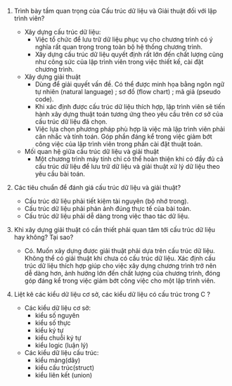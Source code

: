 1. Trình bày tầm quan trọng của Cấu trúc dữ liệu và Giải thuật đối với lập trình viên?

   - Xây dựng cấu trúc dữ liệu:
     - Việc tổ chức để lưu trữ dữ liệu phục vụ cho chương trình có ý nghĩa rất quan trọng trong toàn bộ hệ thống chương trình.
     - Xây dựng cấu trúc dữ liệu quyết định rất lớn đến chất lượng cũng như công sức của lập trình viên trong việc thiết kế, cài đặt chương trình.
   - Xây dựng giải thuật
     - Dùng để giải quyết vấn đề. Có thể được minh họa bằng ngôn ngữ tự nhiên (natural language) ; sơ đồ (flow chart) ; mã giả (pseudo code).
     - Khi xác định được cấu trúc dữ liệu thích hợp, lập trình viên sẽ tiến hành xây dựng thuật toán tương ứng theo yêu cầu trên cơ sở của cấu trúc dữ liệu đã chọn.
     - Việc lựa chọn phương pháp phù hợp là việc mà lập trình viên phải cân nhắc và tính toán. Góp phần đáng kể trong việc giảm bớt công việc của lập trình viên trong phần cài đặt thuật toán.
   - Mối quan hệ giữa cấu trúc dữ liệu và giải thuật
     - Một chương trình máy tính chỉ có thể hoàn thiện khi có đầy đủ cả cấu trúc dữ liệu để lưu trữ dữ liệu và giải thuật xử lý dữ liệu theo yêu cầu bài toán.
2. Các tiêu chuẩn để đánh giá cấu trúc dữ liệu và giải thuật?

   - Cấu trúc dữ liệu phải tiết kiệm tài nguyên (bộ nhớ trong).
   - Cấu trúc dữ liệu phải phản ảnh đúng thực tế của bài toán.
   - Cấu trúc dữ liệu phải dễ dàng trong việc thao tác dữ liệu.
3. Khi xây dựng giải thuật có cần thiết phải quan tâm tới cấu trúc dữ liệu hay không? Tại sao?

   - Có. Muốn xây dựng được giải thuật phải dựa trên cấu trúc dữ liệu. Không thể có giải thuật khi chưa có cấu trúc dữ liệu. Xác định cấu trúc dữ liệu thích hợp giúp cho việc xây dựng chương trình trở nên dễ dàng hơn, ảnh hưởng lớn đến chất lượng của chương trình, đóng góp đáng kể trong việc giảm bớt công việc cho một lập trình viên.
4. Liệt kê các kiểu dữ liệu cơ sở, các kiểu dữ liệu có cấu trúc trong C ?

   - Các kiểu dữ liệu cơ sở:
     - kiểu số nguyên
     - kiểu số thực
     - kiểu ký tự
     - kiểu chuỗi ký tự
     - kiểu logic (luận lý)
   - Các kiểu dữ liệu cấu trúc:
     - kiểu mảng(dãy)
     - kiểu cấu trúc(struct)
     - kiểu liên kết (union)
